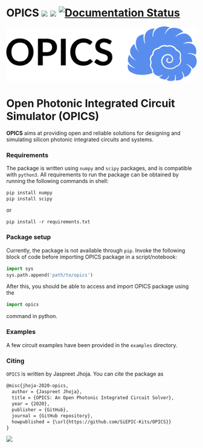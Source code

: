 # OPICS [![](https://img.shields.io/pypi/v/opics.svg)](https://pypi.python.org/pypi/opics) [![](https://img.shields.io/travis/siepic/opics.svg)](https://travis-ci.com/mustafacc/opics) [![Documentation Status](https://readthedocs.org/projects/opics/badge/?version=latest)](https://opics.readthedocs.io/en/latest/?badge=latest)

<img src="/docs/opics_logo.svg" title="opics" alt="opics">

# Open Photonic Integrated Circuit Simulator (OPICS)


**OPICS** aims at providing open and reliable solutions for designing and simulating silicon photonic integrated circuits and systems. 

### Requirements
The package is written using `numpy` and `scipy` packages, and is compatible with `python3`. All requirements to run the package can be obtained by running the following commands in shell:
```shell
pip install numpy
pip install scipy
```

or

```
pip install -r requirements.txt
```

### Package setup
Currently, the package is not available through `pip`. Invoke the following block of code before importing OPICS package in a script/notebook:

```python
import sys
sys.path.append('path/to/opics')
```

After this, you should be able to access and import OPICS package using the 
```python 
import opics
```
command in python. 

### Examples

A few circuit examples have been provided in the `examples` directory.

### Citing

`OPICS` is written by Jaspreet Jhoja. You can cite the package as

```
@misc{jhoja-2020-opics,
  author = {Jaspreet Jhoja},
  title = {OPICS: An Open Photonic Integrated Circuit Solver},
  year = {2020},
  publisher = {GitHub},
  journal = {GitHub repository},
  howpublished = {\url{https://github.com/SiEPIC-Kits/OPICS}}
}
```
<img src="https://media.giphy.com/media/Y0G6gc8CJu1ynAZ1nr/giphy.gif">
